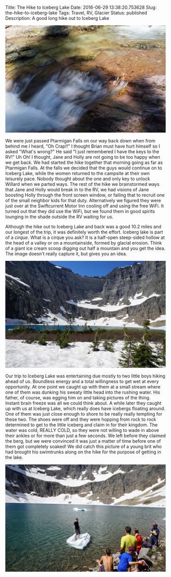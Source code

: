 Title: The Hike to Iceberg Lake
Date: 2016-06-29 13:38:20.753628
Slug: the-hike-to-iceberg-lake
Tags: Travel, RV, Glacier
Status: published
Description: A good long hike out to Iceberg Lake

![Ptarmigan Falls](/images/Glacier/ptarmigan_falls.jpg)

We were just passed Ptarmigan Falls on our way back down when from behind me I heard, "Oh Crap!!" I thought Brian must have hurt himself so I asked "What's wrong?" He said "I just remembered I have the keys to the RV!" Uh Oh!  I thought, Jane and Holly are not going to be too happy when we get back.  We had started the hike together that morning going as far as Ptarmigan Falls.  At the falls we decided that the guys would continue on to Iceberg Lake, while the women returned to the campsite at their own leisurely pace.  Nobody thought about the one and only key to unlock Willard when we parted ways.  The rest of the hike we brainstormed ways that Jane and Holly would break in to the RV, we had visions of Jane boosting Holly through the front screen window, or failing that to recruit one of the small neighbor kids for that duty.  Alternatively we figured they were just over at the Swiftcurrent Motor Inn cooling off and using the free WiFi.  It turned out that they did use the WiFi, but we found them in good spirits lounging in the shade outside the RV waiting for us.

Although the hike out to Iceberg Lake and back was a good 10.2 miles and our longest of the trip, it was definitely worth the effort.  Iceberg lake is part of a *cirque*.  What is a cirque you ask? It is a half-open steep-sided hollow at the head of a valley or on a mountainside, formed by glacial erosion.  Think of a giant ice cream scoop digging out half a mountain and you get the idea.  The image doesn't really capture it, but gives you an idea.

![](/images/Glacier/iceberg_lake_cirque.jpg)

Our trip to Iceberg Lake was entertaining due mostly to two little boys hiking ahead of us.  Boundless energy and a total willingness to get wet at every opportunity.  At one point we caught up with them at a small stream where one of them was dunking his sweaty little head into the rushing water.  His father, of course, was egging him on and taking pictures of the thing.  Instant brain freeze was all we could think about.   A while later they caught up with us at Iceberg Lake, which really does have icebergs floating around.  One of them was just close enough to shore to be really really tempting for these two.  The shoes were off and they were hopping from rock to rock determined to get to the little iceberg and claim in for their kingdom.  The water was cold, REALLY COLD, so they were not willing to wade in above their ankles or for more than just a few seconds.  We left before they claimed the berg, but we were convinced it was just a matter of time before one of them got completely soaked!  We did catch this picture of a young brit who had brought his swimtrunks along on the hike for the purpose of getting in the lake.

![](/images/Glacier/iceberg_lake.jpg)
